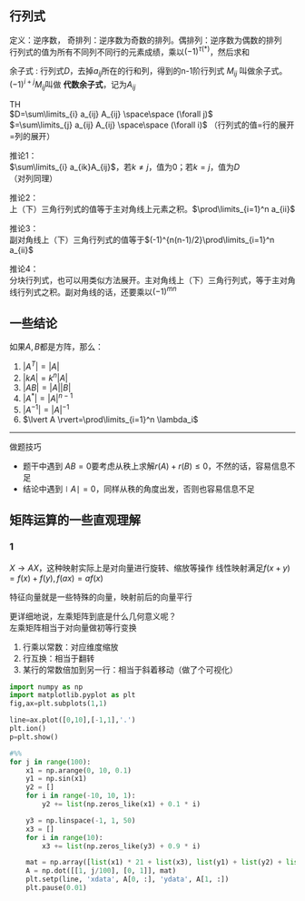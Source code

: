 
## 行列式

定义：逆序数，
奇排列：逆序数为奇数的排列。偶排列：逆序数为偶数的排列  
行列式的值为所有不同列不同行的元素成绩，乘以$(-1)^{\tau(* )}$，然后求和  


余子式
: 行列式$D$，去掉$a_{ij}$所在的行和列，得到的n-1阶行列式 $M_{ij}$ 叫做余子式。$(-1)^{i+j} M_{ij}$叫做 **代数余子式**，记为$A_{ij}$


TH  
$D=\sum\limits_{i} a_{ij} A_{ij} \space\space  (\forall j)$  
$=\sum\limits_{j} a_{ij} A_{ij} \space\space (\forall i)$
（行列式的值=行的展开=列的展开）

推论1：  
$\sum\limits_{i} a_{ik}A_{ij}$，若$k\not=j$，值为0；若$k=j$，值为$D$  
（对列同理）  

推论2：  
上（下）三角行列式的值等于主对角线上元素之积。$\prod\limits_{i=1}^n a_{ii}$  

推论3：  
副对角线上（下）三角行列式的值等于$(-1)^{n(n-1)/2}\prod\limits_{i=1}^n a_{ii}$  

推论4：  
分块行列式，也可以用类似方法展开。主对角线上（下）三角行列式，等于主对角线行列式之积。副对角线的话，还要乘以$(-1)^{mn}$  

## 一些结论
如果$A,B$都是方阵，那么：  
1. $\lvert A^T \rvert=\lvert A \rvert$
2. $\lvert kA\rvert =k^n \lvert A \rvert$
3. $\lvert AB \rvert =\lvert A \rvert \lvert B \rvert$
4. $\lvert A^* \rvert =\lvert A\rvert^{n-1}$
5. $\lvert A^{-1} \rvert =\lvert A \rvert^{-1}$
6. $\lvert A \rvert=\prod\limits_{i=1}^n \lambda_i$



-------------------------
做题技巧
- 题干中遇到 $AB=0$要考虑从秩上求解$r(A)+r(B)\leq 0$，不然的话，容易信息不足
- 结论中遇到$\mid A \mid=0$，同样从秩的角度出发，否则也容易信息不足




## 矩阵运算的一些直观理解
### 1
$X\to AX$，这种映射实际上是对向量进行旋转、缩放等操作
线性映射满足$f(x+y)=f(x)+f(y),f(ax)=af(x)$  

特征向量就是一些特殊的向量，映射前后的向量平行


更详细地说，左乘矩阵到底是什么几何意义呢？  
左乘矩阵相当于对向量做初等行变换
1. 行乘以常数：对应维度缩放
2. 行互换：相当于翻转
3. 某行的常数倍加到另一行：相当于斜着移动（做了个可视化）


```py
import numpy as np
import matplotlib.pyplot as plt
fig,ax=plt.subplots(1,1)

line=ax.plot([0,10],[-1,1],'.')
plt.ion()
p=plt.show()

#%%
for j in range(100):
    x1 = np.arange(0, 10, 0.1)
    y1 = np.sin(x1)
    y2 = []
    for i in range(-10, 10, 1):
        y2 += list(np.zeros_like(x1) + 0.1 * i)

    y3 = np.linspace(-1, 1, 50)
    x3 = []
    for i in range(10):
        x3 += list(np.zeros_like(y3) + 0.9 * i)

    mat = np.array([list(x1) * 21 + list(x3), list(y1) + list(y2) + list(y3) * 10])
    A = np.dot([[1, j/100], [0, 1]], mat)
    plt.setp(line, 'xdata', A[0, :], 'ydata', A[1, :])
    plt.pause(0.01)

```
